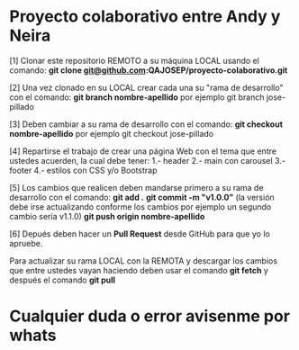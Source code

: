 # Proyecto colaborativo entre Andy y Neira

[1] Clonar este repositorio REMOTO a su máquina LOCAL usando el comando: **git clone git@github.com:QAJOSEP/proyecto-colaborativo.git**

[2] Una vez clonado en su LOCAL crear cada una su "rama de desarrollo" con el comando: **git branch nombre-apellido** por ejemplo git branch jose-pillado

[3] Deben cambiar a su rama de desarrollo con el comando: **git checkout nombre-apellido** por ejemplo git checkout jose-pillado

[4] Repartirse el trabajo de crear una página Web con el tema que entre ustedes acuerden, la cual debe tener:
    1.- header
    2.- main con carousel
    3.- footer
    4.- estilos con CSS y/o Bootstrap

[5] Los cambios que realicen deben mandarse primero a su rama de desarrollo con el comando:
    **git add .**
    **git commit -m "v1.0.0"** (la versión debe irse actualizando conforme los cambios por ejemplo un segundo cambio sería v1.1.0)
    **git push origin nombre-apellido**

[6] Depués deben hacer un **Pull Request** desde GitHub para que yo lo apruebe.

Para actualizar su rama LOCAL con la REMOTA y descargar los cambios que entre ustedes vayan haciendo deben usar el comando **git fetch** y después el comando **git pull** 

# Cualquier duda o error avisenme por whats